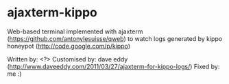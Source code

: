 ajaxterm-kippo
==============

Web-based terminal implemented with ajaxterm (https://github.com/antonylesuisse/qweb) to watch logs generated by kippo honeypot (http://code.google.com/p/kippo)

Written by: <?>
Customised by: dave eddy <bahamas10> (http://www.daveeddy.com/2011/03/27/ajaxterm-for-kippo-logs/)
Fixed by: me :)
